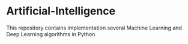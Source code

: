 # Artificial-Intelligence  
This repository contains implementation several Machine Learning and Deep Learning algorithms in Python
